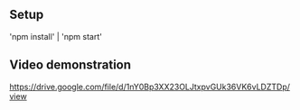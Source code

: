 ## Setup
'npm install' 
| 'npm start'

## Video demonstration
https://drive.google.com/file/d/1nY0Bp3XX23OLJtxpvGUk36VK6vLDZTDp/view
